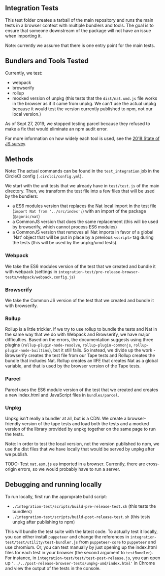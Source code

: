 ## Integration Tests

This test folder creates a tarball of the main repository and runs the main tests in a browser context with multiple bundlers and tools. The goal is to ensure that someone downstream of the package will not have an issue when importing it. 

Note: currently we assume that there is one entry point for the main tests. 

## Bundlers and Tools Tested

Currently, we test:
* webpack
* browserify
* rollup
* mocked version of unpkg (this tests that the `dist/nat.umd.js` file
  works in the browser as if it came from unpkg. We can't use the
  actual unpkg because it would test the version currently published
  to npm, not our local version.)

As of Sept 27, 2019, we stopped testing parcel because they refused to
make a fix that would eliminate an npm audit error. 

For more information on how widely each tool is used, see the [2018 State of JS survey](https://2018.stateofjs.com/other-tools/#build_tools). 

## Methods

Note: The actual commands can be found in the `test_integration` job in the CircleCI config (`.circlci/config.yml`).

We start with the unit tests that we already have in `test/test.js` of the main directory. Then, we transform the test file into a few files that will be used by the bundlers:
* a ES6 modules version that replaces the Nat local import in the test file (`import Nat from '../src/index';`) with an import of the package (`@agoric/nat`)
* a CommonJS version that does the same replacement (this will be used by browserify, which cannot process ES6 modules)
* a CommonJS version that removes all Nat imports in favor of a global 'Nat' object that will be put in place by a previous `<script>` tag during the tests (this will be used by the unpkg/umd tests).

### Webpack

We take the ES6 modules version of the test that we created and bundle it with webpack (settings in `integration-test/pre-release-browser-tests/webpack/webpack.config.js`)

### Browserify

We take the Common JS version of the test that we created and bundle it with browserify. 

### Rollup

Rollup is a little trickier. If we try to use rollup to bundle the tests and Nat in the same way that we do with Webpack and Browserify, we have major difficulties. Based on the errors, the documentation suggests using three plugins (`rollup-plugin-node-resolve`, `rollup-plugin-commonjs`, `rollup-plugin-node-builtins`), but it still fails. So instead, we divide up the work - Browserify creates the test file from our Tape tests and Rollup creates the bundle that includes Nat. Rollup creates an IIFE that creates Nat as a global variable, and that is used by the browser version of the Tape tests.

### Parcel 

Parcel uses the ES6 module version of the test that we created and creates a new index.html and JavaScript files in `bundles/parcel`.

### Unpkg

Unpkg isn't really a bundler at all, but is a CDN. We create a browser-friendly version of the tape tests and load both the tests and a mocked version of the library provided by unpkg together on the same page to run the tests. 

Note: In order to test the local version, not the version published to npm, we use the dist files that we have locally that would be served by unpkg after we publish.

TODO: Test `nat.esm.js` as imported in a browser. Currently, there are cross-origin errors, so we would probably have to run a server. 

## Debugging and running locally

To run locally, first run the approprate build script:
* `./integration-test/scripts/build-pre-release-test.sh` (this tests the bundlers)
* `./integration-test/scripts/build-post-release-test.sh` (this tests unpkg after publishing to npm)

This will bundle the test suite with the latest code. To actually test it locally, you can either install `puppeteer` and change the references in `integration-test/test/utility/test-bundler.js` from `puppeteer-core` to `puppeteer` and use chromium. Or, you can test manually by just opening up the index.html files for each test in your browser (the second argument to `testBundler`). For instance, in `integration-test/test/test-post-release.js`, you can open up `'../../post-release-browser-tests/unpkg-umd/index.html'` in Chrome and view the output of the tests in the console.
